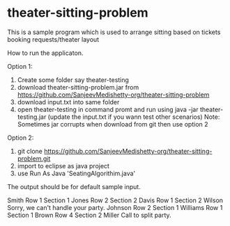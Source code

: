 # theater-sitting-problem
This is a sample program which is used to arrange sitting based on tickets booking requests/theater layout

How to run the applicaton.

Option 1:

1. Create some folder say theater-testing
2. download theater-sitting-problem.jar from https://github.com/SanjeevMedishetty-org/theater-sitting-problem
3. download input.txt into same folder
3. open theater-testing in command promt and run using java -jar theater-testing.jar
(update the input.txt if you wann test other scenarios)
Note: Sometimes jar corrupts when download from git then use option 2

Option 2:
1. git clone https://github.com/SanjeevMedishetty-org/theater-sitting-problem.git
2. import to eclipse as java project
3. use Run As Java 'SeatingAlgorithim.java'

The output should be for default sample input.

Smith Row 1 Section 1
Jones Row 2 Section 2
Davis Row 1 Section 2
Wilson Sorry, we can't handle your party.
Johnson Row 2 Section 1
Williams Row 1 Section 1
Brown Row 4  Section 2
Miller Call to split party.
 





